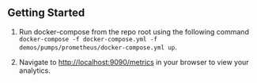 ## Getting Started
1. Run docker-compose from the repo root using the following command `docker-compose -f docker-compose.yml -f demos/pumps/prometheus/docker-compose.yml up`.

2. Navigate to [http://localhost:9090/metrics](http://localhost:9090/metrics) in your browser to view your analytics.
